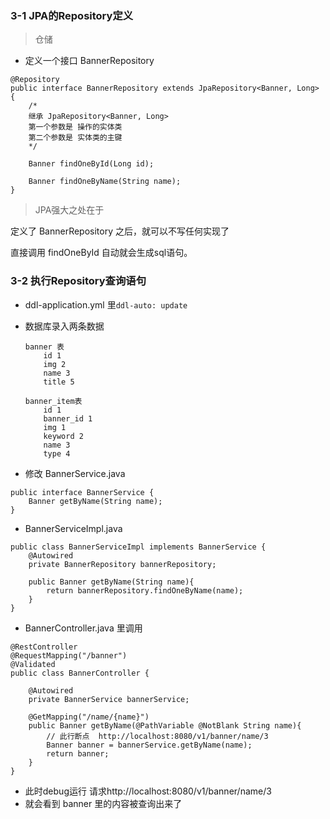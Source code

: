 ### 3-1 JPA的Repository定义

> 仓储

- 定义一个接口 BannerRepository

```
@Repository
public interface BannerRepository extends JpaRepository<Banner, Long> {
    /*
    继承 JpaRepository<Banner, Long>
    第一个参数是 操作的实体类
    第二个参数是 实体类的主键
    */

    Banner findOneById(Long id);

    Banner findOneByName(String name);
}
```

> JPA强大之处在于

定义了 BannerRepository 之后，就可以不写任何实现了

直接调用 findOneById 自动就会生成sql语句。


### 3-2 执行Repository查询语句

- ddl-application.yml 里`ddl-auto: update`
- 数据库录入两条数据
    ```
    banner 表
        id 1
        img 2 
        name 3
        title 5
        
    banner_item表
        id 1
        banner_id 1 
        img 1
        keyword 2
        name 3 
        type 4
    ```

- 修改 BannerService.java

```
public interface BannerService {
    Banner getByName(String name);
}
```

- BannerServiceImpl.java

```
public class BannerServiceImpl implements BannerService {
    @Autowired
    private BannerRepository bannerRepository;

    public Banner getByName(String name){
        return bannerRepository.findOneByName(name);
    }
}
```

- BannerController.java 里调用 

```
@RestController
@RequestMapping("/banner")
@Validated
public class BannerController {

    @Autowired
    private BannerService bannerService;

    @GetMapping("/name/{name}")
    public Banner getByName(@PathVariable @NotBlank String name){
        // 此行断点  http://localhost:8080/v1/banner/name/3
        Banner banner = bannerService.getByName(name);
        return banner;
    }
}
```

- 此时debug运行 请求http://localhost:8080/v1/banner/name/3
- 就会看到 banner 里的内容被查询出来了